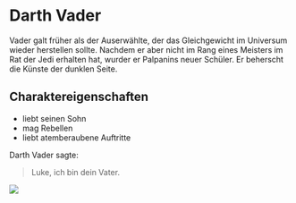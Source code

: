 # Darth Vader

Vader galt früher als der Auserwählte, der das Gleichgewicht im Universum wieder herstellen sollte.
Nachdem er aber nicht im Rang eines Meisters im Rat der Jedi erhalten hat, wurder er Palpanins neuer Schüler.
Er beherscht die Künste der dunklen Seite.

## Charaktereigenschaften

* liebt seinen Sohn
* mag Rebellen
* liebt atemberaubene Auftritte

Darth Vader sagte:

> Luke, ich bin dein Vater.

<img src="https://i.imgur.com/Pn171m9.jpg"/>
